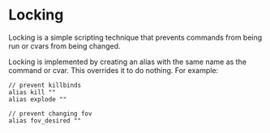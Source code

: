 # Locking

Locking is a simple scripting technique that prevents commands from being run or cvars from being changed.

Locking is implemented by creating an alias with the same name as the command or cvar. This overrides it to do nothing. For example:

```
// prevent killbinds
alias kill ""
alias explode ""

// prevent changing fov
alias fov_desired ""
```